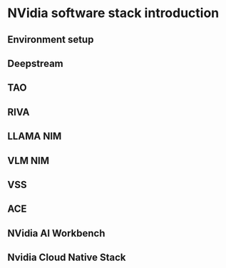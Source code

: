 # NVidia software stack introduction

## Environment setup

## Deepstream

## TAO

## RIVA

## LLAMA NIM 

## VLM NIM

## VSS

## ACE

## NVidia AI Workbench

## Nvidia Cloud Native Stack

